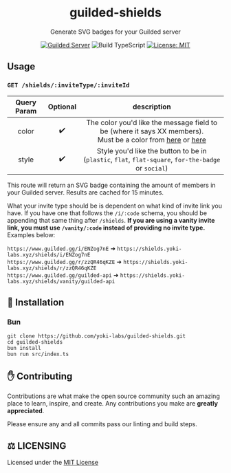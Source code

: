 <div align="center">
<h1>guilded-shields</h1>
<p>Generate SVG badges for your Guilded server</p>
<p>
    <a href="https://www.guilded.gg/i/2MJ57MQk"><img src="https://shields.yoki-labs.xyz/shields/i/2MJ57MQk?style=flat" alt="Guilded Server"></a>
    <img src="https://github.com/yoki-labs/guilded-shields/actions/workflows/ci.yml/badge.svg" alt="Build TypeScript">
    <a href="https://opensource.org/licenses/MIT"><img src="https://img.shields.io/badge/License-MIT-yellow.svg" alt="License: MIT"></a><br>
</p>
</div>

## Usage

### `GET /shields/:inviteType/:inviteId`

| Query Param | Optional |                                                                                                  description                                                                                                   |
| :---------: | :------: | :------------------------------------------------------------------------------------------------------------------------------------------------------------------------------------------------------------: |
|    color    |    ✔️    | The color you'd like the message field to be (where it says XX members). <br>Must be a color from [here](https://github.com/yoki-labs/guilded-shields/blob/main/src/colors.ts#L6) or [here](https://shields.io/) |
|    style    |    ✔️    |                                                      Style you'd like the button to be in (`plastic`, `flat`, `flat-square`, `for-the-badge` or `social`)                                                      |

This route will return an SVG badge containing the amount of members in your Guilded server. Results are cached for 15 minutes.

What your invite type should be is dependent on what kind of invite link you have. If you have one that follows the `/i/:code` schema, you should be appending that same thing after `/shields`. **If you are using a vanity invite link, you must use `/vanity/:code` instead of providing no invite type.** Examples below:

`https://www.guilded.gg/i/ENZog7nE` ➜ `https://shields.yoki-labs.xyz/shields/i/ENZog7nE`  
`https://www.guilded.gg/r/zzQR46qKZE` ➜ `https://shields.yoki-labs.xyz/shields/r/zzQR46qKZE`  
`https://www.guilded.gg/guilded-api` ➜ `https://shields.yoki-labs.xyz/shields/vanity/guilded-api`  

## 📝 Installation

### Bun

```
git clone https://github.com/yoki-labs/guilded-shields.git
cd guilded-shields
bun install
bun run src/index.ts
```

## ✋ Contributing

Contributions are what make the open source community such an amazing place to learn, inspire, and create. Any contributions you make are **greatly appreciated**.

Please ensure any and all commits pass our linting and build steps.

## ⚖️ LICENSING

Licensed under the [MIT License](https://github.com/yoki-labs/guilded-shield/blob/main/LICENSE)
